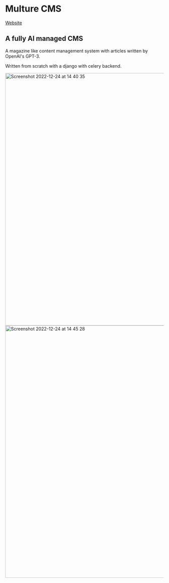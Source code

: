 # Multure CMS
[Website](https://www.multure.us/)


## A fully AI managed CMS
A magazine like content management system with articles written by OpenAI's GPT-3.


Written from scratch with a django with celery backend.

<img width="800" alt="Screenshot 2022-12-24 at 14 40 35" src="https://user-images.githubusercontent.com/7734262/209438665-666569b1-436b-4866-bd0e-aa9bef28b463.png">
<img width="800" alt="Screenshot 2022-12-24 at 14 45 28" src="https://user-images.githubusercontent.com/7734262/209438664-94dd2e48-2c4f-48f7-ab28-3e3c2296c5a1.png">
